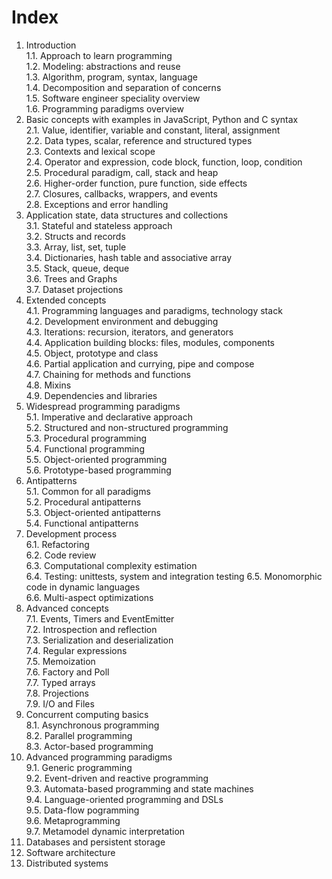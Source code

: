 # Index

1. Introduction  
  1.1. Approach to learn programming  
  1.2. Modeling: abstractions and reuse  
  1.3. Algorithm, program, syntax, language  
  1.4. Decomposition and separation of concerns  
  1.5. Software engineer speciality overview  
  1.6. Programming paradigms overview  
2. Basic concepts with examples in JavaScript, Python and C syntax  
  2.1. Value, identifier, variable and constant, literal, assignment  
  2.2. Data types, scalar, reference and structured types  
  2.3. Contexts and lexical scope  
  2.4. Operator and expression, code block, function, loop, condition  
  2.5. Procedural paradigm, call, stack and heap  
  2.6. Higher-order function, pure function, side effects  
  2.7. Closures, callbacks, wrappers, and events  
  2.8. Exceptions and error handling  
3. Application state, data structures and collections  
  3.1. Stateful and stateless approach  
  3.2. Structs and records  
  3.3. Array, list, set, tuple  
  3.4. Dictionaries, hash table and associative array  
  3.5. Stack, queue, deque  
  3.6. Trees and Graphs  
  3.7. Dataset projections  
4. Extended concepts  
  4.1. Programming languages and paradigms, technology stack  
  4.2. Development environment and debugging  
  4.3. Iterations: recursion, iterators, and generators  
  4.4. Application building blocks: files, modules, components  
  4.5. Object, prototype and class  
  4.6. Partial application and currying, pipe and compose  
  4.7. Chaining for methods and functions  
  4.8. Mixins  
  4.9. Dependencies and libraries  
5. Widespread programming paradigms  
  5.1. Imperative and declarative approach  
  5.2. Structured and non-structured programming  
  5.3. Procedural programming  
  5.4. Functional programming  
  5.5. Object-oriented programming  
  5.6. Prototype-based programming  
5. Antipatterns  
  5.1. Common for all paradigms  
  5.2. Procedural antipatterns  
  5.3. Object-oriented antipatterns  
  5.4. Functional antipatterns  
6. Development process  
  6.1. Refactoring  
  6.2. Code review  
  6.3. Computational complexity estimation  
  6.4. Testing: unittests, system and integration testing
  6.5. Monomorphic code in dynamic languages  
  6.6. Multi-aspect optimizations  
7. Advanced concepts  
  7.1. Events, Timers and EventEmitter  
  7.2. Introspection and reflection  
  7.3. Serialization and deserialization  
  7.4. Regular expressions  
  7.5. Memoization  
  7.6. Factory and Poll  
  7.7. Typed arrays  
  7.8. Projections  
  7.9. I/O and Files  
8. Concurrent computing basics  
  8.1. Asynchronous programming  
  8.2. Parallel programming  
  8.3. Actor-based programming  
9. Advanced programming paradigms  
  9.1. Generic programming  
  9.2. Event-driven and reactive programming  
  9.3. Automata-based programming and state machines  
  9.4. Language-oriented programming and DSLs  
  9.5. Data-flow pogramming  
  9.6. Metaprogramming  
  9.7. Metamodel dynamic interpretation  
10. Databases and persistent storage  
11. Software architecture  
12. Distributed systems  

